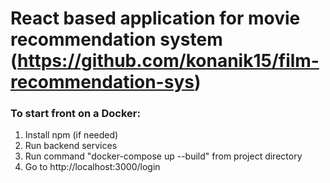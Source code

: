 # React based application for movie recommendation system (https://github.com/konanik15/film-recommendation-sys)

### To start front on a Docker:
1. Install npm (if needed)
2. Run backend services
3. Run command "docker-compose up --build" from project directory
4. Go to http://localhost:3000/login


